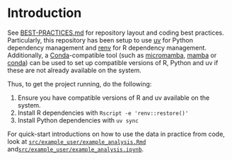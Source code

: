 # Introduction

See [BEST-PRACTICES.md](BEST-PRACTICES.md) for repository layout and coding best practices. Particularly, this repository has been setup to use [uv](https://docs.astral.sh/uv/) for Python dependency management and [renv](https://rstudio.github.io/renv/) for R dependency management. Additionally, a [Conda](https://conda.io/)-compatible tool (such as [micromamba](https://mamba.readthedocs.io/en/latest/user_guide/micromamba.html), [mamba](https://mamba.readthedocs.io/en/latest/installation.html) or [conda](https://docs.conda.io/projects/conda/en/stable/user-guide/install/download.html#anaconda-or-miniconda)) can be used to set up compatible versions of R, Python and uv if these are not already available on the system.

Thus, to get the project running, do the following:

1. Ensure you have compatible versions of R and uv available on the system.
2. Install R dependencies with `Rscript -e 'renv::restore()'`
3. Install Python dependencies with `uv sync`

For quick-start introductions on how to use the data in practice from code, look at [`src/example_user/example_analysis.Rmd`](src/example_user/example_analysis.md) and[`src/example_user/example_analysis.ipynb`](src/example_user/example_analysis.ipynb). 

